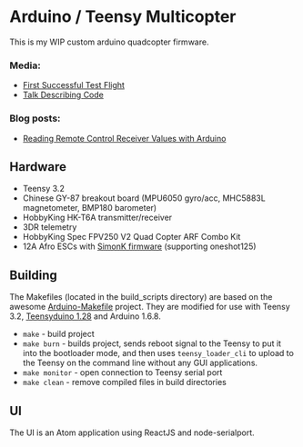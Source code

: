 # Arduino / Teensy Multicopter

This is my WIP custom arduino quadcopter firmware.

### Media:

- [First Successful Test Flight](https://www.youtube.com/watch?v=e4rH2S3EOmw&feature=youtu.be)
- [Talk Describing Code](https://www.youtube.com/watch?v=CHSYgLfhwUo&t=1947)

### Blog posts:

- [Reading Remote Control Receiver Values with Arduino](https://ryanboland.com/blog/reading-rc-receiver-values/)

## Hardware

- Teensy 3.2
- Chinese GY-87 breakout board (MPU6050 gyro/acc, MHC5883L magnetometer, BMP180 barometer)
- HobbyKing HK-T6A transmitter/receiver
- 3DR telemetry
- HobbyKing Spec FPV250 V2 Quad Copter ARF Combo Kit
- 12A Afro ESCs with [SimonK firmware](https://github.com/sim-/tgy/releases/tag/2015-09-12)
  (supporting oneshot125)

## Building

The Makefiles (located in the build_scripts directory) are based on the awesome
[Arduino-Makefile](https://github.com/sudar/Arduino-Makefile) project.  They are
modified for use with Teensy 3.2, [Teensyduino 1.28](https://www.pjrc.com/teensy/td_download.html)
and Arduino 1.6.8.

- `make` - build project
- `make burn` - builds project, sends reboot signal to the Teensy to put it into
  the bootloader mode, and then uses `teensy_loader_cli` to upload to the Teensy
  on the command line without any GUI applications.
- `make monitor` - open connection to Teensy serial port
- `make clean` - remove compiled files in build directories

## UI

The UI is an Atom application using ReactJS and node-serialport.
